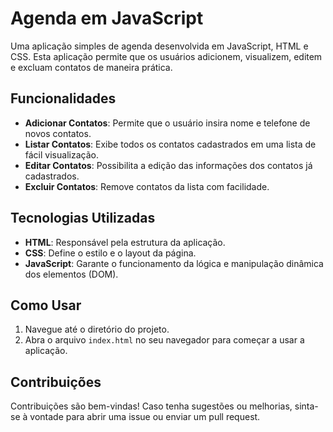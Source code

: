 # Agenda em JavaScript

Uma aplicação simples de agenda desenvolvida em JavaScript, HTML e CSS. Esta aplicação permite que os usuários adicionem, visualizem, editem e excluam contatos de maneira prática.

## Funcionalidades

- **Adicionar Contatos**: Permite que o usuário insira nome e telefone de novos contatos.
- **Listar Contatos**: Exibe todos os contatos cadastrados em uma lista de fácil visualização.
- **Editar Contatos**: Possibilita a edição das informações dos contatos já cadastrados.
- **Excluir Contatos**: Remove contatos da lista com facilidade.

## Tecnologias Utilizadas

- **HTML**: Responsável pela estrutura da aplicação.
- **CSS**: Define o estilo e o layout da página.
- **JavaScript**: Garante o funcionamento da lógica e manipulação dinâmica dos elementos (DOM).

## Como Usar

1. Navegue até o diretório do projeto.
2. Abra o arquivo `index.html` no seu navegador para começar a usar a aplicação.

## Contribuições

Contribuições são bem-vindas! Caso tenha sugestões ou melhorias, sinta-se à vontade para abrir uma issue ou enviar um pull request.
